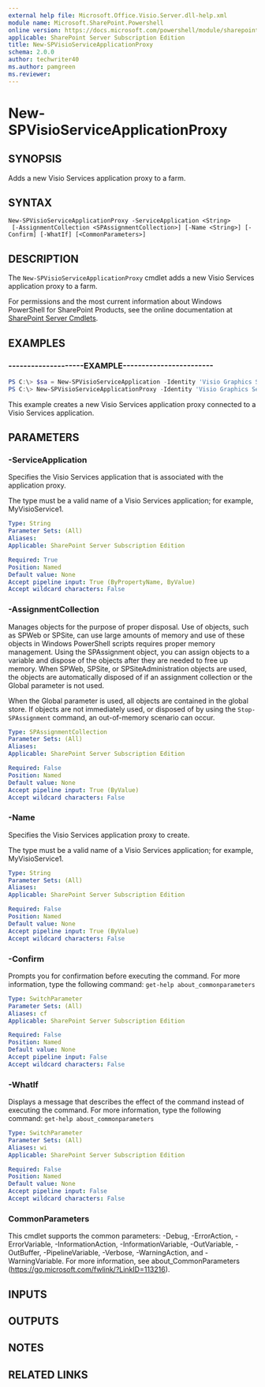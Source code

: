 ```yaml
---
external help file: Microsoft.Office.Visio.Server.dll-help.xml
module name: Microsoft.SharePoint.Powershell
online version: https://docs.microsoft.com/powershell/module/sharepoint-server/new-spvisioserviceapplicationproxy
applicable: SharePoint Server Subscription Edition
title: New-SPVisioServiceApplicationProxy
schema: 2.0.0
author: techwriter40
ms.author: pamgreen
ms.reviewer: 
---
```


# New-SPVisioServiceApplicationProxy

## SYNOPSIS
Adds a new Visio Services application proxy to a farm.


## SYNTAX

```
New-SPVisioServiceApplicationProxy -ServiceApplication <String>
 [-AssignmentCollection <SPAssignmentCollection>] [-Name <String>] [-Confirm] [-WhatIf] [<CommonParameters>]
```

## DESCRIPTION
The `New-SPVisioServiceApplicationProxy` cmdlet adds a new Visio Services application proxy to a farm.

For permissions and the most current information about Windows PowerShell for SharePoint Products, see the online documentation at [SharePoint Server Cmdlets](https://docs.microsoft.com/powershell/sharepoint/sharepoint-server/sharepoint-server-cmdlets).


## EXAMPLES

### --------------------EXAMPLE------------------------
```powershell
PS C:\> $sa = New-SPVisioServiceApplication -Identity 'Visio Graphics Service Application' -ApplicationPool 'SharePoint Web Services Default'
PS C:\> New-SPVisioServiceApplicationProxy -Identity 'Visio Graphics Service Application Proxy' -ServiceApplication $sa
```

This example creates a new Visio Services application proxy connected to a Visio Services application.


## PARAMETERS

### -ServiceApplication
Specifies the Visio Services application that is associated with the application proxy.

The type must be a valid name of a Visio Services application; for example, MyVisioService1.

```yaml
Type: String
Parameter Sets: (All)
Aliases: 
Applicable: SharePoint Server Subscription Edition

Required: True
Position: Named
Default value: None
Accept pipeline input: True (ByPropertyName, ByValue)
Accept wildcard characters: False
```

### -AssignmentCollection
Manages objects for the purpose of proper disposal.
Use of objects, such as SPWeb or SPSite, can use large amounts of memory and use of these objects in Windows PowerShell scripts requires proper memory management.
Using the SPAssignment object, you can assign objects to a variable and dispose of the objects after they are needed to free up memory.
When SPWeb, SPSite, or SPSiteAdministration objects are used, the objects are automatically disposed of if an assignment collection or the Global parameter is not used.

When the Global parameter is used, all objects are contained in the global store.
If objects are not immediately used, or disposed of by using the `Stop-SPAssignment` command, an out-of-memory scenario can occur.

```yaml
Type: SPAssignmentCollection
Parameter Sets: (All)
Aliases: 
Applicable: SharePoint Server Subscription Edition

Required: False
Position: Named
Default value: None
Accept pipeline input: True (ByValue)
Accept wildcard characters: False
```

### -Name
Specifies the Visio Services application proxy to create.

The type must be a valid name of a Visio Services application; for example, MyVisioService1.

```yaml
Type: String
Parameter Sets: (All)
Aliases: 
Applicable: SharePoint Server Subscription Edition

Required: False
Position: Named
Default value: None
Accept pipeline input: True (ByValue)
Accept wildcard characters: False
```

### -Confirm
Prompts you for confirmation before executing the command.
For more information, type the following command: `get-help about_commonparameters`

```yaml
Type: SwitchParameter
Parameter Sets: (All)
Aliases: cf
Applicable: SharePoint Server Subscription Edition

Required: False
Position: Named
Default value: None
Accept pipeline input: False
Accept wildcard characters: False
```

### -WhatIf
Displays a message that describes the effect of the command instead of executing the command.
For more information, type the following command: `get-help about_commonparameters`

```yaml
Type: SwitchParameter
Parameter Sets: (All)
Aliases: wi
Applicable: SharePoint Server Subscription Edition

Required: False
Position: Named
Default value: None
Accept pipeline input: False
Accept wildcard characters: False
```

### CommonParameters
This cmdlet supports the common parameters: -Debug, -ErrorAction, -ErrorVariable, -InformationAction, -InformationVariable, -OutVariable, -OutBuffer, -PipelineVariable, -Verbose, -WarningAction, and -WarningVariable. For more information, see about_CommonParameters (https://go.microsoft.com/fwlink/?LinkID=113216).

## INPUTS

## OUTPUTS

## NOTES

## RELATED LINKS
